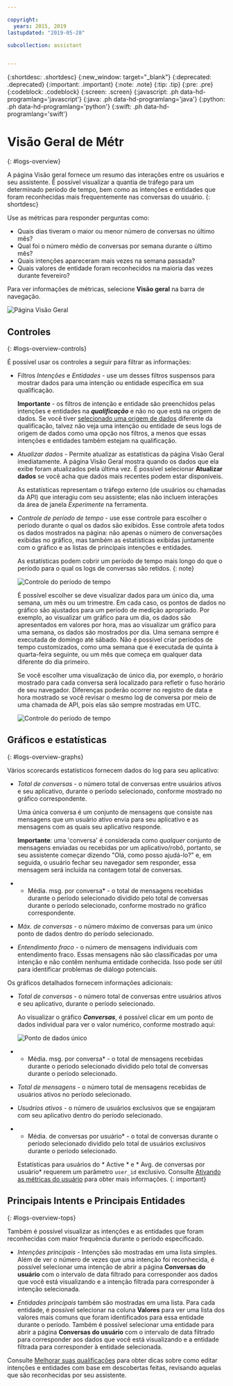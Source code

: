 ```yaml
---

copyright:
  years: 2015, 2019
lastupdated: "2019-05-28"

subcollection: assistant


---
```


{:shortdesc: .shortdesc}
{:new_window: target="_blank"}
{:deprecated: .deprecated}
{:important: .important}
{:note: .note}
{:tip: .tip}
{:pre: .pre}
{:codeblock: .codeblock}
{:screen: .screen}
{:javascript: .ph data-hd-programlang='javascript'}
{:java: .ph data-hd-programlang='java'}
{:python: .ph data-hd-programlang='python'}
{:swift: .ph data-hd-programlang='swift'}

# Visão Geral de Métr
{: #logs-overview}

A página Visão geral fornece um resumo das interações entre os usuários e seu assistente. É possível visualizar a quantia de tráfego para um determinado período de tempo, bem como as intenções e entidades que foram reconhecidas mais frequentemente nas conversas do usuário.
{: shortdesc}

Use as métricas para responder perguntas como:

* Quais dias tiveram o maior ou menor número de conversas no último mês?
* Qual foi o número médio de conversas por semana durante o último mês?
* Quais intenções apareceram mais vezes na semana passada?
* Quais valores de entidade foram reconhecidos na maioria das vezes durante fevereiro?

Para ver informações de métricas, selecione **Visão geral** na barra de navegação.

  ![Página Visão Geral](images/oview.png)

## Controles
{: #logs-overview-controls}

É possível usar os controles a seguir para filtrar as informações:

- Filtros *Intenções* e *Entidades* - use um desses filtros suspensos para mostrar dados para uma intenção ou entidade específica em sua qualificação.

  **Importante** - os filtros de intenção e entidade são preenchidos pelas intenções e entidades na ***qualificação*** e não no que está na origem de dados. Se você tiver [selecionado uma origem de dados](/docs/services/assistant?topic=assistant-logs#logs-deploy-id) diferente da qualificação, talvez não veja uma intenção ou entidade de seus logs de origem de dados como uma opção nos filtros, a menos que essas intenções e entidades também estejam na qualificação.

- *Atualizar dados* - Permite atualizar as estatísticas da página Visão Geral imediatamente. A página Visão Geral mostra quando os dados que ela exibe foram atualizados pela última vez. É possível selecionar **Atualizar dados** se você acha que dados mais recentes podem estar disponíveis.

  As estatísticas representam o tráfego externo (de usuários ou chamadas da API) que interagiu com seu assistente; elas não incluem interações da área de janela *Experimente* na ferramenta.

- *Controle de período de tempo* - use esse controle para escolher o período durante o qual os dados são exibidos. Esse controle afeta todos os dados mostrados na página: não apenas o número de conversações exibidas no gráfico, mas também as estatísticas exibidas juntamente com o gráfico e as listas de principais intenções e entidades.

  As estatísticas podem cobrir um período de tempo mais longo do que o período para o qual os logs de conversas são retidos.
  {: note}

  ![Controle do período de tempo](images/oview-time.png)

  É possível escolher se deve visualizar dados para um único dia, uma semana, um mês ou um trimestre. Em cada caso, os pontos de dados no gráfico são ajustados para um período de medição apropriado. Por exemplo, ao visualizar um gráfico para um dia, os dados são apresentados em valores por hora, mas ao visualizar um gráfico para uma semana, os dados são mostrados por dia. Uma semana sempre é executada de domingo até sábado. Não é possível criar períodos de tempo customizados, como uma semana que é executada de quinta à quarta-feira seguinte, ou um mês que começa em qualquer data diferente do dia primeiro.

  Se você escolher uma visualização de único dia, por exemplo, o horário mostrado para cada conversa será localizado para refletir o fuso horário de seu navegador. Diferenças poderão ocorrer no registro de data e hora mostrado se você revisar o mesmo log de conversa por meio de uma chamada de API, pois elas são sempre mostradas em UTC.

    ![Controle do período de tempo](images/oview-time2.png)

## Gráficos e estatísticas
{: #logs-overview-graphs}

Vários scorecards estatísticos fornecem dados do log para seu aplicativo:

* *Total de conversas* - o número total de conversas entre usuários ativos e seu aplicativo, durante o período selecionado, conforme mostrado no gráfico correspondente.

  Uma única conversa é um conjunto de mensagens que consiste nas mensagens que um usuário ativo envia para seu aplicativo e as mensagens com as quais seu aplicativo responde.

  **Importante**: uma 'conversa' é considerada como *qualquer* conjunto de mensagens enviadas ou recebidas por um aplicativo/robô, portanto, se seu assistente começar dizendo "Olá, como posso ajudá-lo?" e, em seguida, o usuário fechar seu navegador sem responder, essa mensagem será incluída na contagem total de conversas.

* * Média. msg. por conversa* - o total de mensagens recebidas durante o período selecionado dividido pelo total de conversas durante o período selecionado, conforme mostrado no gráfico correspondente.
* *Máx. de conversas* - o número máximo de conversas para um único ponto de dados dentro do período selecionado.
* *Entendimento fraco* - o número de mensagens individuais com entendimento fraco. Essas mensagens não são classificadas por uma intenção e não contêm nenhuma entidade conhecida. Isso pode ser útil para identificar problemas de diálogo potenciais.

Os gráficos detalhados fornecem informações adicionais:

* *Total de conversas* - o número total de conversas entre usuários ativos e seu aplicativo, durante o período selecionado.

  Ao visualizar o gráfico ***Conversas***, é possível clicar em um ponto de dados individual para ver o valor numérico, conforme mostrado aqui:

  ![Ponto de dados único](images/oview-point.png)

* * Média. msg. por conversa* - o total de mensagens recebidas durante o período selecionado dividido pelo total de conversas durante o período selecionado.
* *Total de mensagens* - o número total de mensagens recebidas de usuários ativos no período selecionado.
* *Usuários ativos* - o número de usuários exclusivos que se engajaram com seu aplicativo dentro do período selecionado.
* * Média. de conversas por usuário* - o total de conversas durante o período selecionado dividido pelo total de usuários exclusivos durante o período selecionado.

  Estatísticas para usuários do  * Active *  e  * Avg. de conversas por usuário* requerem um parâmetro `user_id` exclusivo. Consulte [Ativando as métricas do usuário](/docs/services/assistant?topic=assistant-logs-resources#logs-resources-user-id) para obter mais informações.
  {: important}

## Principais Intents e Principais Entidades
{: #logs-overview-tops}

Também é possível visualizar as intenções e as entidades que foram reconhecidas com maior frequência durante o período especificado.

* *Intenções principais* - Intenções são mostradas em uma lista simples. Além de ver o número de vezes que uma intenção foi reconhecida, é possível selecionar uma intenção de abrir a página **Conversas do usuário** com o intervalo de data filtrado para corresponder aos dados que você está visualizando e a intenção filtrada para corresponder à intenção selecionada.

* *Entidades principais* também são mostradas em uma lista. Para cada entidade, é possível selecionar na coluna **Valores** para ver uma lista dos valores mais comuns que foram identificados para essa entidade durante o período. Também é possível selecionar uma entidade para abrir a página **Conversas do usuário** com o intervalo de data filtrado para corresponder aos dados que você está visualizando e a entidade filtrada para corresponder à entidade selecionada.

Consulte [Melhorar suas qualificações](/docs/services/assistant?topic=assistant-logs) para obter dicas sobre como editar intenções e entidades com base em descobertas feitas, revisando aquelas que são reconhecidas por seu assistente.
